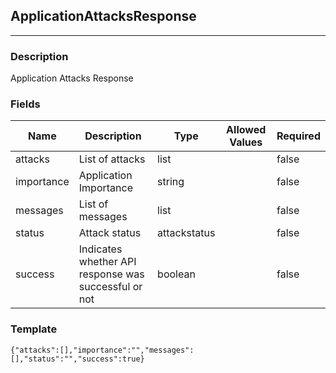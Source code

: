 ## ApplicationAttacksResponse
---
### Description
Application Attacks Response
### Fields
| Name | Description | Type | Allowed Values | Required |
| ---- | ----------- | ---- | -------------- | -------- |
| attacks | List of attacks | list |  | false |
| importance | Application Importance | string |  | false |
| messages | List of messages | list |  | false |
| status | Attack status | attackstatus |  | false |
| success | Indicates whether API response was successful or not | boolean |  | false |
### Template
```
{"attacks":[],"importance":"","messages":[],"status":"","success":true}
```
